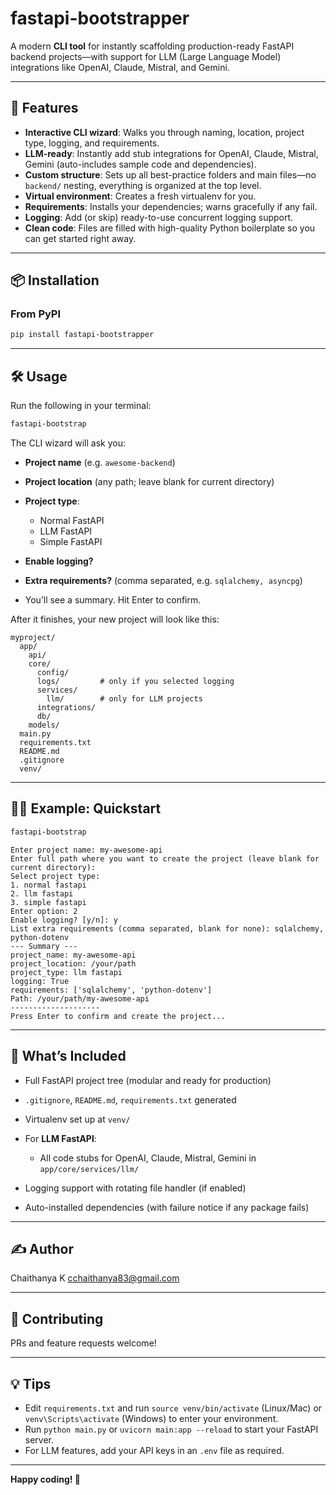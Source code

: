 # fastapi-bootstrapper

A modern **CLI tool** for instantly scaffolding production-ready FastAPI backend projects—with support for LLM (Large Language Model) integrations like OpenAI, Claude, Mistral, and Gemini.

---

## 🚀 Features

- **Interactive CLI wizard**: Walks you through naming, location, project type, logging, and requirements.
- **LLM-ready**: Instantly add stub integrations for OpenAI, Claude, Mistral, Gemini (auto-includes sample code and dependencies).
- **Custom structure**: Sets up all best-practice folders and main files—no `backend/` nesting, everything is organized at the top level.
- **Virtual environment**: Creates a fresh virtualenv for you.
- **Requirements**: Installs your dependencies; warns gracefully if any fail.
- **Logging**: Add (or skip) ready-to-use concurrent logging support.
- **Clean code**: Files are filled with high-quality Python boilerplate so you can get started right away.

---

## 📦 Installation

### From PyPI

```bash
pip install fastapi-bootstrapper
```

---

## 🛠️ Usage

Run the following in your terminal:

```bash
fastapi-bootstrap
```

The CLI wizard will ask you:

* **Project name** (e.g. `awesome-backend`)
* **Project location** (any path; leave blank for current directory)
* **Project type**:

  * Normal FastAPI
  * LLM FastAPI
  * Simple FastAPI
* **Enable logging?**
* **Extra requirements?** (comma separated, e.g. `sqlalchemy, asyncpg`)
* You’ll see a summary. Hit Enter to confirm.

After it finishes, your new project will look like this:

```
myproject/
  app/
    api/
    core/
      config/
      logs/         # only if you selected logging
      services/
        llm/        # only for LLM projects
      integrations/
      db/
    models/
  main.py
  requirements.txt
  README.md
  .gitignore
  venv/
```

---

## 🧑‍💻 Example: Quickstart

```bash
fastapi-bootstrap
```

```
Enter project name: my-awesome-api
Enter full path where you want to create the project (leave blank for current directory):
Select project type:
1. normal fastapi
2. llm fastapi
3. simple fastapi
Enter option: 2
Enable logging? [y/n]: y
List extra requirements (comma separated, blank for none): sqlalchemy, python-dotenv
--- Summary ---
project_name: my-awesome-api
project_location: /your/path
project_type: llm fastapi
logging: True
requirements: ['sqlalchemy', 'python-dotenv']
Path: /your/path/my-awesome-api
--------------------
Press Enter to confirm and create the project...
```

---

## 🦾 What’s Included

* Full FastAPI project tree (modular and ready for production)
* `.gitignore`, `README.md`, `requirements.txt` generated
* Virtualenv set up at `venv/`
* For **LLM FastAPI**:

  * All code stubs for OpenAI, Claude, Mistral, Gemini in `app/core/services/llm/`
* Logging support with rotating file handler (if enabled)
* Auto-installed dependencies (with failure notice if any package fails)

---


## ✍️ Author

Chaithanya K
[cchaithanya83@gmail.com](mailto:cchaithanya83@gmail.com)

---

## 🧩 Contributing

PRs and feature requests welcome!

---

## 💡 Tips

* Edit `requirements.txt` and run `source venv/bin/activate` (Linux/Mac) or `venv\Scripts\activate` (Windows) to enter your environment.
* Run `python main.py` or `uvicorn main:app --reload` to start your FastAPI server.
* For LLM features, add your API keys in an `.env` file as required.

---

**Happy coding! 🚀**


